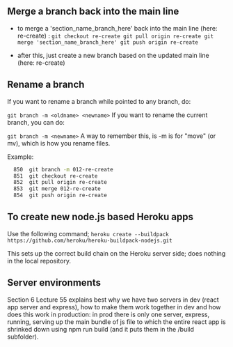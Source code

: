 
## Merge a branch back into the main line
 - to merge a 'section_name_branch_here' back into the main line (here: re-create) :
`
git checkout re-create
git pull origin re-create
git merge 'section_name_branch_here'
git push origin re-create
`

- after this, just create a new branch based on the updated main line (here: re-create)


## Rename a branch
If you want to rename a branch while pointed to any branch, do:

`git branch -m <oldname> <newname>`
If you want to rename the current branch, you can do:

`git branch -m <newname>`
A way to remember this, is -m is for "move" (or mv), which is how you rename files.

Example:
```bash
  850  git branch -m 012-re-create
  851  git checkout re-create
  852  git pull origin re-create
  853  git merge 012-re-create
  854  git push origin re-create
```

## To create new node.js based Heroku apps
Use the following command;
`heroku create --buildpack https://github.com/heroku/heroku-buildpack-nodejs.git`

This sets up the correct build chain on the Heroku server side; does nothing in the local repository.

## Server environments
Section 6 Lecture 55 explains best why we have two servers in dev (react app server and express), how to make them work together in dev and how does this work in production: in prod there is only one server, express, running, serving up the main bundle of js file to which the entire react app is shrinked down using npm run build (and it puts them in the /build subfolder).
